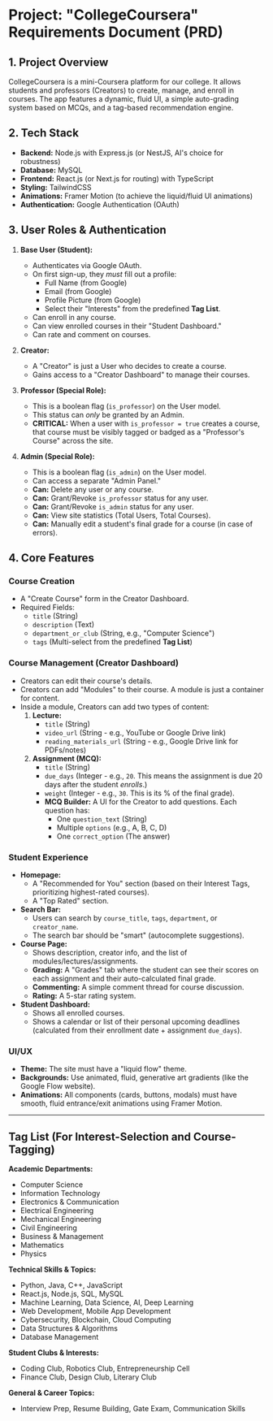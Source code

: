 # Project: "CollegeCoursera" Requirements Document (PRD)

## 1. Project Overview

CollegeCoursera is a mini-Coursera platform for our college. It allows students and professors (Creators) to create, manage, and enroll in courses. The app features a dynamic, fluid UI, a simple auto-grading system based on MCQs, and a tag-based recommendation engine.

## 2. Tech Stack

* **Backend:** Node.js with Express.js (or NestJS, AI's choice for robustness)
* **Database:** MySQL
* **Frontend:** React.js (or Next.js for routing) with TypeScript
* **Styling:** TailwindCSS
* **Animations:** Framer Motion (to achieve the liquid/fluid UI animations)
* **Authentication:** Google Authentication (OAuth)

## 3. User Roles & Authentication

1.  **Base User (Student):**
    * Authenticates via Google OAuth.
    * On first sign-up, they *must* fill out a profile:
        * Full Name (from Google)
        * Email (from Google)
        * Profile Picture (from Google)
        * Select their "Interests" from the predefined **Tag List**.
    * Can enroll in any course.
    * Can view enrolled courses in their "Student Dashboard."
    * Can rate and comment on courses.

2.  **Creator:**
    * A "Creator" is just a User who decides to create a course.
    * Gains access to a "Creator Dashboard" to manage their courses.

3.  **Professor (Special Role):**
    * This is a boolean flag (`is_professor`) on the User model.
    * This status can *only* be granted by an Admin.
    * **CRITICAL:** When a user with `is_professor = true` creates a course, that course must be visibly tagged or badged as a "Professor's Course" across the site.

4.  **Admin (Special Role):**
    * This is a boolean flag (`is_admin`) on the User model.
    * Can access a separate "Admin Panel."
    * **Can:** Delete any user or any course.
    * **Can:** Grant/Revoke `is_professor` status for any user.
    * **Can:** Grant/Revoke `is_admin` status for any user.
    * **Can:** View site statistics (Total Users, Total Courses).
    * **Can:** Manually edit a student's final grade for a course (in case of errors).

## 4. Core Features

### Course Creation
* A "Create Course" form in the Creator Dashboard.
* Required Fields:
    * `title` (String)
    * `description` (Text)
    * `department_or_club` (String, e.g., "Computer Science")
    * `tags` (Multi-select from the predefined **Tag List**)

### Course Management (Creator Dashboard)
* Creators can edit their course's details.
* Creators can add "Modules" to their course. A module is just a container for content.
* Inside a module, Creators can add two types of content:
    1.  **Lecture:**
        * `title` (String)
        * `video_url` (String - e.g., YouTube or Google Drive link)
        * `reading_materials_url` (String - e.g., Google Drive link for PDFs/notes)
    2.  **Assignment (MCQ):**
        * `title` (String)
        * `due_days` (Integer - e.g., `20`. This means the assignment is due 20 days after the student *enrolls*.)
        * `weight` (Integer - e.g., `30`. This is its % of the final grade).
        * **MCQ Builder:** A UI for the Creator to add questions. Each question has:
            * One `question_text` (String)
            * Multiple `options` (e.g., A, B, C, D)
            * One `correct_option` (The answer)

### Student Experience
* **Homepage:**
    * A "Recommended for You" section (based on their Interest Tags, prioritizing highest-rated courses).
    * A "Top Rated" section.
* **Search Bar:**
    * Users can search by `course_title`, `tags`, `department`, or `creator_name`.
    * The search bar should be "smart" (autocomplete suggestions).
* **Course Page:**
    * Shows description, creator info, and the list of modules/lectures/assignments.
    * **Grading:** A "Grades" tab where the student can see their scores on each assignment and their auto-calculated final grade.
    * **Commenting:** A simple comment thread for course discussion.
    * **Rating:** A 5-star rating system.
* **Student Dashboard:**
    * Shows all enrolled courses.
    * Shows a calendar or list of their personal upcoming deadlines (calculated from their enrollment date + assignment `due_days`).

### UI/UX
* **Theme:** The site must have a "liquid flow" theme.
* **Backgrounds:** Use animated, fluid, generative art gradients (like the Google Flow website).
* **Animations:** All components (cards, buttons, modals) must have smooth, fluid entrance/exit animations using Framer Motion.

---
## Tag List (For Interest-Selection and Course-Tagging)

**Academic Departments:**
* Computer Science
* Information Technology
* Electronics & Communication
* Electrical Engineering
* Mechanical Engineering
* Civil Engineering
* Business & Management
* Mathematics
* Physics

**Technical Skills & Topics:**
* Python, Java, C++, JavaScript
* React.js, Node.js, SQL, MySQL
* Machine Learning, Data Science, AI, Deep Learning
* Web Development, Mobile App Development
* Cybersecurity, Blockchain, Cloud Computing
* Data Structures & Algorithms
* Database Management

**Student Clubs & Interests:**
* Coding Club, Robotics Club, Entrepreneurship Cell
* Finance Club, Design Club, Literary Club

**General & Career Topics:**
* Interview Prep, Resume Building, Gate Exam, Communication Skills
